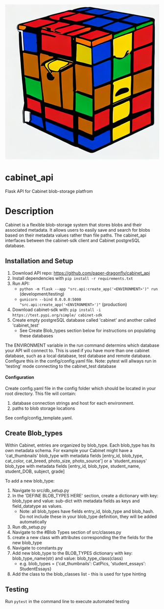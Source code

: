 ![Cabinet Logo](rubix2.jpeg)

# cabinet_api
Flask API for Cabinet blob-storage platfrom 

# Description 
Cabinet is a flexible blob-storage system that stores blobs and their associated metadata. It allows users to easily save and search for blobs based on their metadata values rather than file paths. The cabinet_api interfaces between the cabinet-sdk client and Cabinet postgreSQL database. 


## Installation and Setup

1. Download API repo: https://github.com/paper-dragonfly/cabinet_api
2. Install dependencies with `pip install -r requirements.txt`
3. Run API:
    *  `python -m flask --app "src.api:create_app('<ENVIRONMENT>')" run` (development/testing) 
    *  `gunicorn --bind 0.0.0.0:5000 "src.api:create_app('<ENVIRONMENT>')"` (production) 
5. Download cabinet-sdk with: `pip install -i https://test.pypi.org/simple/ cabinet-sdk`
6. Create empty postgreSQL database called 'cabinet' and another called 'cabinet_test' 
    * See Create Blob_types section below for instructions on populating these databases

The ENVIRONMENT variable in the run command determins which database your API will connect to. This is used if you have more than one cabinet database, such as a local database, test database and remote database. Configure this in the config/config.yaml file. 
Note: pytest will allways run in 'testing' mode connecting to the cabinet_test database 


#### Configuration
Create config.yaml file in the config folder which should be located in your root directory. This file will contain:
1. database connection strings and host for each environment. 
2. paths to blob storage locations 

See config/config_template.yaml.


## Create Blob_types
Within Cabinet, entries are organized by blob_type. Each blob_type has its own metadata schema. For example your Cabinet might have a 'cat_thumbnails' blob_type with metadata fields [entry_id, blob_type, cat_color, cat_breed, photo_size, photo_source'] or a 'student_essays' blob_type with metadata fields [entry_id, blob_type, student_name, student_DOB, subject, grade]

To add a new blob_type:
1. Navigate to src/db_setup.py 
2. In the 'DEFINE BLOB_TYPES HERE' section, create a dictionary with key: blob_type and value: sub-dict with metadata fields as keys and field_datatype as values. 
    * Note: all blob_types have fields entry_id, blob_type and blob_hash. Do not include these in your blob_type definition, they will be added automatically 
3. Run db_setup.py 
4. Navigate to the #Blob Types section of src/classes.py  
5. create a new class with attributes corresponding the the fields for the new blob_type
6. Navigate to constants.py 
7. Add new blob_type to the BLOB_TYPES dictionary with key: blob_type_name(str) and value: blob_type_class(class)  
    * e.g. blob_types = {'cat_thumbnails': CatPics, 'student_essays': StudentEssays}
8. Add the class to the blob_classes list - this is used for type hinting 


## Testing
Run ```pytest``` in the command line to execute automated testing

